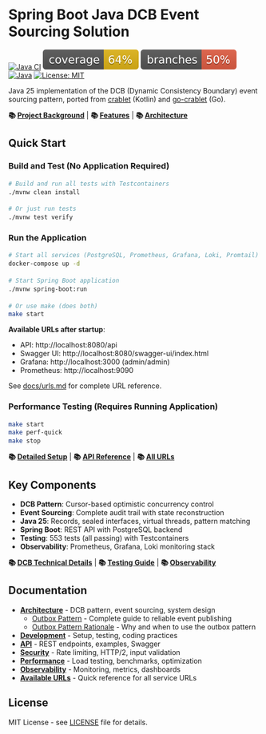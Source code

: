 # Spring Boot Java DCB Event Sourcing Solution

[![Java CI](https://github.com/rodolfodpk/spring-crablet/actions/workflows/maven.yml/badge.svg)](https://github.com/rodolfodpk/spring-crablet/actions/workflows/maven.yml)
[![Coverage](.github/badges/jacoco.svg)](https://github.com/rodolfodpk/spring-crablet/actions/workflows/maven.yml)
[![Branches](.github/badges/branches.svg)](https://github.com/rodolfodpk/spring-crablet/actions/workflows/maven.yml)
[![Java](https://img.shields.io/badge/Java-25-orange?logo=openjdk&logoColor=white)](https://openjdk.org/projects/jdk/25/)
[![License: MIT](https://img.shields.io/badge/License-MIT-yellow.svg)](https://opensource.org/licenses/MIT)

Java 25 implementation of the DCB (Dynamic Consistency Boundary) event sourcing pattern, ported from [crablet](https://github.com/rodolfodpk/crablet) (Kotlin) and [go-crablet](https://github.com/rodolfodpk/go-crablet) (Go).

**📚 [Project Background](docs/architecture/README.md)** | **📚 [Features](docs/architecture/README.md#features)** | **📚 [Architecture](docs/architecture/README.md)**

## Quick Start

### Build and Test (No Application Required)
```bash
# Build and run all tests with Testcontainers
./mvnw clean install

# Or just run tests
./mvnw test verify
```

### Run the Application

```bash
# Start all services (PostgreSQL, Prometheus, Grafana, Loki, Promtail)
docker-compose up -d

# Start Spring Boot application
./mvnw spring-boot:run

# Or use make (does both)
make start
```

**Available URLs after startup**:
- API: http://localhost:8080/api
- Swagger UI: http://localhost:8080/swagger-ui/index.html
- Grafana: http://localhost:3000 (admin/admin)
- Prometheus: http://localhost:9090

See [docs/urls.md](docs/urls.md) for complete URL reference.

### Performance Testing (Requires Running Application)

```bash
make start
make perf-quick
make stop
```

**📚 [Detailed Setup](docs/setup/README.md)** | **📚 [API Reference](docs/api/README.md)** | **📚 [All URLs](docs/urls.md)**

## Key Components

- **DCB Pattern**: Cursor-based optimistic concurrency control
- **Event Sourcing**: Complete audit trail with state reconstruction
- **Java 25**: Records, sealed interfaces, virtual threads, pattern matching
- **Spring Boot**: REST API with PostgreSQL backend
- **Testing**: 553 tests (all passing) with Testcontainers
- **Observability**: Prometheus, Grafana, Loki monitoring stack

**📚 [DCB Technical Details](docs/architecture/DCB_AND_CRABLET.md)** | **📚 [Testing Guide](docs/development/README.md#testing-strategy)** | **📚 [Observability](docs/observability/README.md)**

## Documentation

- **[Architecture](docs/architecture/README.md)** - DCB pattern, event sourcing, system design
  - [Outbox Pattern](docs/architecture/OUTBOX_PATTERN.md) - Complete guide to reliable event publishing
  - [Outbox Pattern Rationale](docs/architecture/OUTBOX_RATIONALE.md) - Why and when to use the outbox pattern
- **[Development](docs/development/README.md)** - Setup, testing, coding practices
- **[API](docs/api/README.md)** - REST endpoints, examples, Swagger
- **[Security](docs/security/README.md)** - Rate limiting, HTTP/2, input validation
- **[Performance](performance-tests/README.md)** - Load testing, benchmarks, optimization
- **[Observability](docs/observability/README.md)** - Monitoring, metrics, dashboards
- **[Available URLs](docs/urls.md)** - Quick reference for all service URLs

## License

MIT License - see [LICENSE](LICENSE) file for details.
